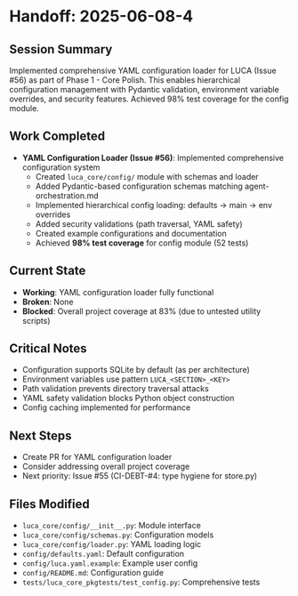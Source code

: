 # Handoff: 2025-06-08-4

## Session Summary
Implemented comprehensive YAML configuration loader for LUCA (Issue #56) as part of Phase 1 - Core Polish. This enables hierarchical configuration management with Pydantic validation, environment variable overrides, and security features. Achieved 98% test coverage for the config module.

## Work Completed
- **YAML Configuration Loader (Issue #56)**: Implemented comprehensive configuration system
  - Created `luca_core/config/` module with schemas and loader
  - Added Pydantic-based configuration schemas matching agent-orchestration.md
  - Implemented hierarchical config loading: defaults → main → env overrides
  - Added security validations (path traversal, YAML safety)
  - Created example configurations and documentation
  - Achieved **98% test coverage** for config module (52 tests)

## Current State
- **Working**: YAML configuration loader fully functional
- **Broken**: None
- **Blocked**: Overall project coverage at 83% (due to untested utility scripts)

## Critical Notes
- Configuration supports SQLite by default (as per architecture)
- Environment variables use pattern `LUCA_<SECTION>_<KEY>`
- Path validation prevents directory traversal attacks
- YAML safety validation blocks Python object construction
- Config caching implemented for performance

## Next Steps
- Create PR for YAML configuration loader
- Consider addressing overall project coverage
- Next priority: Issue #55 (CI-DEBT-#4: type hygiene for store.py)

## Files Modified
- `luca_core/config/__init__.py`: Module interface
- `luca_core/config/schemas.py`: Configuration models
- `luca_core/config/loader.py`: YAML loading logic
- `config/defaults.yaml`: Default configuration
- `config/luca.yaml.example`: Example user config
- `config/README.md`: Configuration guide
- `tests/luca_core_pkgtests/test_config.py`: Comprehensive tests